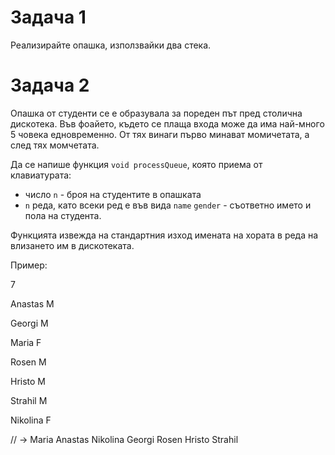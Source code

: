 # Задача 1
Реализирайте опашка, използвайки два стека.

# Задача 2
Опашка от студенти се е образувала за пореден път пред столична дискотека. Във фоайето, където се
плаща входа може да има най-много 5 човека едновременно. От тях винаги първо минават
момичетата, а след тях момчетата.

Да се напише функция `void processQueue`, която приема от клавиатурата:
- число `n` - броя на студентите в опашката
- `n` реда, като всеки ред е във вида `name` `gender` - съответно името и пола на студента.

Функцията извежда на стандартния изход имената на хората в реда на влизането им в дискотеката.

Пример:


7

Anastas М

Georgi M

Maria F

Rosen M

Hristo M

Strahil M

Nikolina F


// -> Maria Anastas Nikolina Georgi Rosen Hristo Strahil
